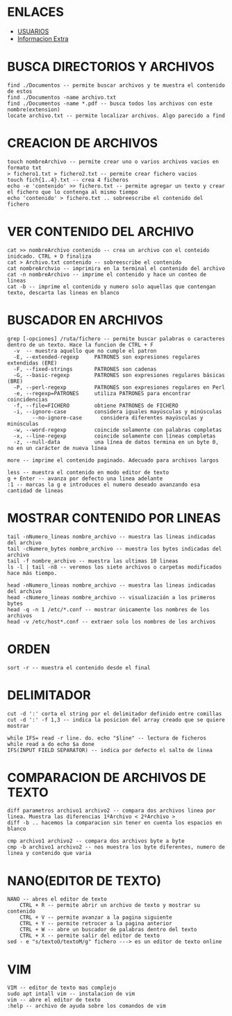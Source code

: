 # ENLACES
- [USUARIOS](https://computernewage.com/2015/06/27/conoce-la-estructura-de-permisos-de-linux-al-detalle/)
- [Informacion Extra](https://victorhckinthefreeworld.com/2017/07/06/comando-cp-de-linux-un-par-de-trucos-utiles/)

# BUSCA DIRECTORIOS Y ARCHIVOS
    find ./Documentos -- permite buscar archivos y te muestra el contenido de estos
    find ./Documentos -name archivo.txt
    find ./Documentos -name *.pdf -- busca todos los archivos con este nombre(extension)
    locate archivo.txt -- permite localizar archivos. Algo parecido a find

# CREACION DE ARCHIVOS
    touch nombreArchivo -- permite crear uno o varios archivos vacios en formato txt
    > fichero1.txt > fichero2.txt -- permite crear fichero vacios
    touch fich{1..4}.txt -- crea 4 ficheros
    echo -e 'contenido' >> fichero.txt -- permite agregar un texto y crear el fichero que lo contenga al mismo tiempo
    echo 'contenido' > fichero.txt .. sobreescribe el contenido del fichero

# VER CONTENIDO DEL ARCHIVO
    cat >> nombreArchivo contenido -- crea un archivo con el conteido inidcado. CTRL + D finaliza
    cat > Archivo.txt contenido -- sobreescribe el contenido
    cat nombreArchvio -- imprimira en la terminal el contenido del archivo
    cat -n nombreArchivo -- imprime el contenido y hace un conteo de lineas
    cat -b -- imprime el contenido y numero solo aquellas que contengan texto, descarta las lineas en blanco

# BUSCADOR EN ARCHIVOS
    grep [-opciones] /ruta/fichero -- permite buscar palabras o caracteres dentro de un texto. Hace la funcion de CTRL + F
      -v  -- muestra aquello que no cumple el patron
      -E, --extended-regexp     PATRONES son expresiones regulares extendidas (ERE)
      -F, --fixed-strings       PATRONES son cadenas
      -G, --basic-regexp        PATRONES son expresiones regulares básicas (BRE)
      -P, --perl-regexp         PATRONES son expresiones regulares en Perl
      -e, --regexp=PATRONES     utiliza PATRONES para encontrar coincidencias
      -f, --file=FICHERO        obtiene PATRONES de FICHERO
      -i, --ignore-case         considera iguales mayúsculas y minúsculas
            --no-ignore-case      considera diferentes mayúsculas y minúsculas
      -w, --word-regexp         coincide solamente con palabras completas
      -x, --line-regexp         coincide solamente con líneas completas
      -z, --null-data           una línea de datos termina en un byte 0, no en un carácter de nueva línea

    more -- imprime el contenido paginado. Adecuado para archivos largos

    less -- muestra el contenido en modo editor de texto
    g + Enter -- avanza por defecto una linea adelante
    :1 -- marcas la g e introduces el numero deseado avanzando esa cantidad de lineas

# MOSTRAR CONTENIDO POR LINEAS
    tail -nNumero_lineas nombre_archivo -- muestra las lineas indicadas del archivo
    tail -cNumero_bytes nombre_archivo -- muestra los bytes indicadas del archivo
    tail -f nombre_archivo -- muestra las ultimas 10 lineas
    ls -l | tail -n8 -- veremos los siete archivos o carpetas modificados hace más tiempo.
    
    head -nNumero_lineas nombre_archivo -- muestra las lineas indicadas del archivo
    head -cNumero_lineas nombre_archivo -- visualización a los primeros bytes
    head -q -n 1 /etc/*.conf -- mostrar únicamente los nombres de los archivos
    head -v /etc/host*.conf -- extraer solo los nombres de los archivos

# ORDEN
    sort -r -- muestra el contenido desde el final

# DELIMITADOR
    cut -d ':' corta el string por el delimitador definido entre comillas
    cut -d ':' -f 1,3 -- indica la posicion del array creado que se quiere mostrar
    
    while IFS= read -r line. do. echo "$line" -- lectura de ficheros
    while read a do echo $a done
    IFS(INPUT FIELD SEPARATOR) -- indica por defecto el salto de linea

# COMPARACION DE ARCHIVOS DE TEXTO
    diff parametros archivo1 archivo2 -- compara dos archivos linea por linea. Muestra las diferencias 1ºArchivo < 2ºArchivo >
    diff -b .. hacemos la comparacion sin tener en cuenta los espacios en blanco
  
    cmp archivo1 archivo2 -- compara dos archivos byte a byte
    cmp -b archivo1 archivo2 -- nos muestra los byte diferentes, numero de linea y contenido que varia

# NANO(EDITOR DE TEXTO)
    NANO -- abres el editor de texto
        CTRL + R -- permite abrir un archivo de texto y mostrar su contenido
        CTRL + V -- permite avanzar a la pagina siguiente
        CTRL + Y -- permite retrocer a la pagina anterior
        CTRL + W -- abre un buscador de palabras dentro del texto
        CTRL + X -- permite salir del editor de texto
    sed - e "s/textoO/textoM/g" fichero ---> es un editor de texto online

# VIM
    VIM -- editor de texto mas complejo
    sudo apt intall vim -- instalacion de vim
    vim -- abre el editor de texto
    :help -- archivo de ayuda sobre los comandos de vim
